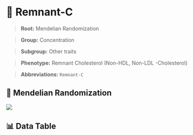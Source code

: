 # 🧪 Remnant-C

> **Root:** Mendelian Randomization

> **Group:** Concentration  

> **Subgroup:** Other traits

> **Phenotype:** Remnant Cholesterol (Non-HDL, Non-LDL -Cholesterol)  

> **Abbreviations:** `Remnant-C`

## 🧬 Mendelian Randomization  

<img src="/MR/Figures/Inverse/RemnanthengxianC.png"/>


## 📊 Data Table


<CsvTableMRI src="/MR/Data/Inverse/RemnanthengxianC.csv"/>
